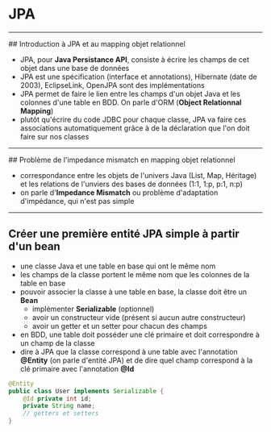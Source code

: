 # JPA

----

## Introduction à JPA et au mapping objet relationnel

- JPA, pour **Java Persistance API**, consiste à écrire les champs de cet objet dans une base de données
- JPA est une spécification (interface et annotations), Hibernate (date de 2003), EclipseLink, OpenJPA sont des implémentations
- JPA permet de faire le lien entre les champs d'un objet Java et les colonnes d'une table en BDD. On parle d'ORM (**Object Relationnal Mapping**)
- plutôt qu'écrire du code JDBC pour chaque classe, JPA va faire ces associations automatiquement grâce à de la déclaration que l'on doit faire sur nos classes

----

## Problème de l'impedance mismatch en mapping objet relationnel

- correspondance entre les objets de l'univers Java (List, Map, Héritage) et les relations de l'unviers des bases de données (1:1, 1:p, p:1, n:p)
- on parle d'**Impedance Mismatch** ou problème d'adaptation d'impédance, qui n'est pas simple

----

## Créer une première entité JPA simple à partir d'un bean

- une classe Java et une table en base qui ont le même nom
- les champs de la classe portent le même nom que les colonnes de la table en base
- pouvoir associer la classe à une table en base, la classe doit être un **Bean**
    - implémenter **Serializable** (optionnel)
    - avoir un constructeur vide (présent si aucun autre constructeur)
    - avoir un getter et un setter pour chacun des champs
- en BDD, une table doit posséder une clé primaire et doit correspondre à un champ de la classe
- dire à JPA que la classe correspond à une table avec l'annotation **@Entity** (on parle d'entité JPA) et de dire quel champ correspond à la clé primaire avec l'annotation **@Id**

```java
@Entity
public class User implements Serializable {
    @Id private int id;
    private String name;
    // getters et setters
}
```
